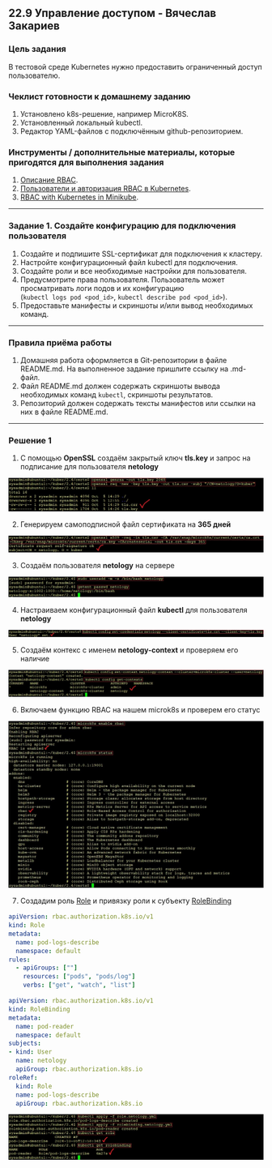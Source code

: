 ## 22.9 Управление доступом - Вячеслав Закариев

### Цель задания

В тестовой среде Kubernetes нужно предоставить ограниченный доступ пользователю.

### Чеклист готовности к домашнему заданию

1. Установлено k8s-решение, например MicroK8S.
2. Установленный локальный kubectl.
3. Редактор YAML-файлов с подключённым github-репозиторием.

### Инструменты / дополнительные материалы, которые пригодятся для выполнения задания

1. [Описание RBAC](https://kubernetes.io/docs/reference/access-authn-authz/rbac/).
2. [Пользователи и авторизация RBAC в Kubernetes](https://habr.com/ru/company/flant/blog/470503/).
3. [RBAC with Kubernetes in Minikube](https://medium.com/@HoussemDellai/rbac-with-kubernetes-in-minikube-4deed658ea7b).

---

### Задание 1. Создайте конфигурацию для подключения пользователя

1. Создайте и подпишите SSL-сертификат для подключения к кластеру.
2. Настройте конфигурационный файл kubectl для подключения.
3. Создайте роли и все необходимые настройки для пользователя.
4. Предусмотрите права пользователя. Пользователь может просматривать логи подов и их конфигурацию \
   (`kubectl logs pod <pod_id>`, `kubectl describe pod <pod_id>`).
6. Предоставьте манифесты и скриншоты и/или вывод необходимых команд.

---

### Правила приёма работы

1. Домашняя работа оформляется в Git-репозитории в файле README.md. На выполненное задание пришлите ссылку на .md-файл.
2. Файл README.md должен содержать скриншоты вывода необходимых команд `kubectl`, скриншоты результатов.
3. Репозиторий должен содержать тексты манифестов или ссылки на них в файле README.md.

---

### Решение 1

1. С помощью **OpenSSL** создаём закрытый ключ **tls.key** и запрос на подписание для пользователя **netology**

![genrsa](https://github.com/SlavaZakariev/netology-kuber/blob/9429a72bb7213e948bdca97c5b4640b0119386f0/2.4/resources/kub_2-9_1.1.jpg)

2. Генерируем самоподписной файл сертификата на **365 дней**

![x509](https://github.com/SlavaZakariev/netology-kuber/blob/9429a72bb7213e948bdca97c5b4640b0119386f0/2.4/resources/kub_2-9_1.2.jpg)

3. Создаём пользователя **netology** на сервере

![useradd](https://github.com/SlavaZakariev/netology-kuber/blob/9429a72bb7213e948bdca97c5b4640b0119386f0/2.4/resources/kub_2-9_1.3.jpg)

4. Настраиваем конфигурационный файл **kubectl** для пользователя **netology**

![ctl](https://github.com/SlavaZakariev/netology-kuber/blob/9429a72bb7213e948bdca97c5b4640b0119386f0/2.4/resources/kub_2-9_1.4.jpg)

5. Создаём контекс с именем **netology-context** и проверяем его наличие

![context](https://github.com/SlavaZakariev/netology-kuber/blob/9429a72bb7213e948bdca97c5b4640b0119386f0/2.4/resources/kub_2-9_1.5.jpg)

6. Включаем функцию RBAC на нашем microk8s и проверем его статус

![rbac](https://github.com/SlavaZakariev/netology-kuber/blob/9429a72bb7213e948bdca97c5b4640b0119386f0/2.4/resources/kub_2-9_1.6.jpg)

7. Создадим роль [Role](https://github.com/SlavaZakariev/netology-kuber/blob/main/2.4/yaml/role.netology.yml) и привязку роли к субъекту [RoleBinding](https://github.com/SlavaZakariev/netology-kuber/blob/main/2.4/yaml/rolebinding.netology.yml)

```yaml
apiVersion: rbac.authorization.k8s.io/v1
kind: Role
metadata:
  name: pod-logs-describe
  namespace: default
rules:
  - apiGroups: [""]
    resources: ["pods", "pods/log"]
    verbs: ["get", "watch", "list"]
```
```yaml
apiVersion: rbac.authorization.k8s.io/v1
kind: RoleBinding
metadata:
  name: pod-reader
  namespace: default
subjects:
- kind: User
  name: netology
  apiGroup: rbac.authorization.k8s.io
roleRef:
  kind: Role
  name: pod-logs-describe
  apiGroup: rbac.authorization.k8s.io
```
![role](https://github.com/SlavaZakariev/netology-kuber/blob/9429a72bb7213e948bdca97c5b4640b0119386f0/2.4/resources/kub_2-9_1.7.jpg)
